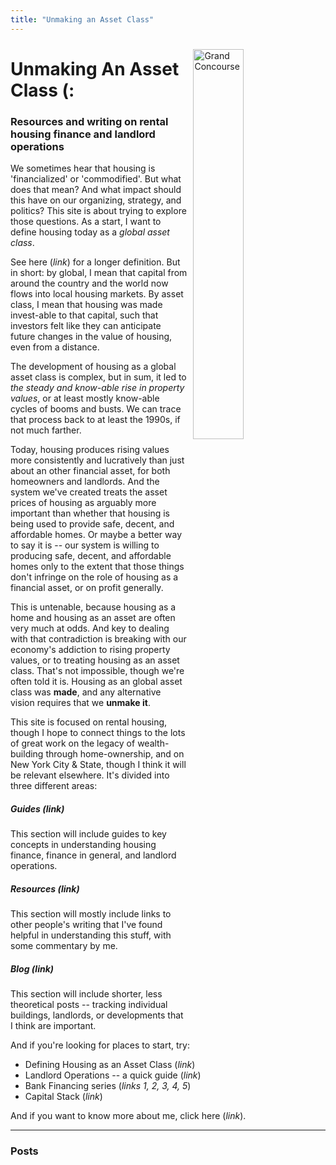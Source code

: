 ```yaml
---
title: "Unmaking an Asset Class"
---
```


<a href="https://en.wikipedia.org/wiki/Grand_Concourse_(Bronx)#/media/File:1650_Grand_Concourse.jpg">
<img
  id="main-image"
  src="/images/Grand_Concourse.png"
  alt="Grand Concourse"
  width="40%"
  style="float:right;
  margin:10px 10px 20px;"/>
</a>

# Unmaking An Asset Class (:

### Resources and writing on rental housing finance and landlord operations


We sometimes hear that housing is 'financialized' or 'commodified'. But what does that mean? And what impact should this have on our organizing, strategy, and politics? This site is about trying to explore those questions. As a start, I want to define housing today as a *global asset class*. 

See here (*link*) for a longer definition. But in short: by global, I mean that capital from around the country and the world now flows into local housing markets. By asset class, I mean that housing was made invest-able to that capital, such that investors felt like they can anticipate future changes in the value of housing, even from a distance. 

The development of housing as a global asset class is complex, but in sum, it led to *the steady and know-able rise in property values*, or at least mostly know-able cycles of booms and busts. We can trace that process back to at least the 1990s, if not much farther. 

Today, housing produces rising values more consistently and lucratively than just about an other financial asset, for both homeowners and landlords. And the system we've created treats the asset prices of housing as arguably more important than whether that housing is being used to provide safe, decent, and affordable homes. Or maybe a better way to say it is -- our system is willing to producing safe, decent, and affordable homes only to the extent that those things don't infringe on the role of housing as a financial asset, or on profit generally.

This is untenable, because housing as a home and housing as an asset are often very much at odds. And key to dealing with that contradiction is breaking with our economy's addiction to rising property values, or to treating housing as an asset class. That's not impossible, though we're often told it is. Housing as an global asset class was **made**, and any alternative vision requires that we **unmake it**. 

This site is focused on rental housing, though I hope to connect things to the lots of great work on the legacy of wealth-building through home-ownership, and on New York City & State, though I think it will be relevant elsewhere. It's divided into three different areas:

##### Guides (*link*) 
This section will include guides to key concepts in understanding housing finance, finance in general, and landlord operations.

##### Resources (*link*)
This section will mostly include links to other people's writing that I've found helpful in understanding this stuff, with some commentary by me.

##### Blog (*link*) 
This section will include shorter, less theoretical posts -- tracking individual buildings, landlords, or developments that I think are important.


And if you're looking for places to start, try:

- Defining Housing as an Asset Class (*link*)
- Landlord Operations -- a quick guide (*link*)
- Bank Financing series (*links 1, 2, 3, 4, 5*)
- Capital Stack (*link*)

And if you want to know more about me, click here (*link*). 

---

### Posts


